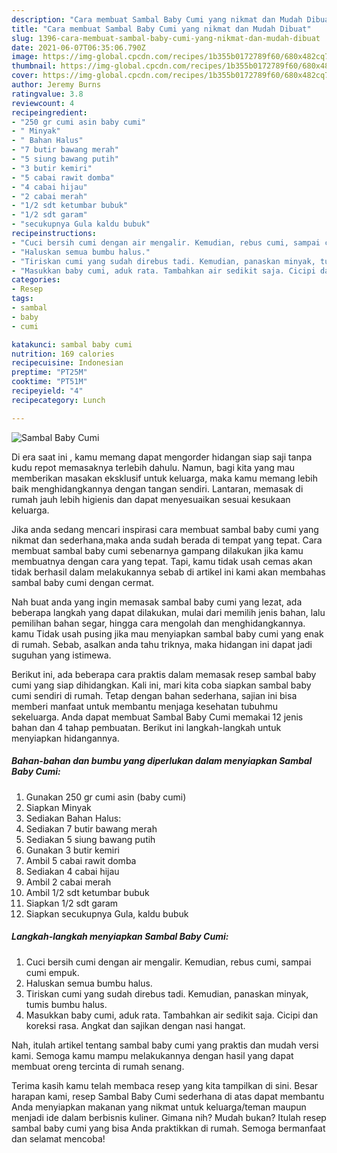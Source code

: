 ```yaml
---
description: "Cara membuat Sambal Baby Cumi yang nikmat dan Mudah Dibuat"
title: "Cara membuat Sambal Baby Cumi yang nikmat dan Mudah Dibuat"
slug: 1396-cara-membuat-sambal-baby-cumi-yang-nikmat-dan-mudah-dibuat
date: 2021-06-07T06:35:06.790Z
image: https://img-global.cpcdn.com/recipes/1b355b0172789f60/680x482cq70/sambal-baby-cumi-foto-resep-utama.jpg
thumbnail: https://img-global.cpcdn.com/recipes/1b355b0172789f60/680x482cq70/sambal-baby-cumi-foto-resep-utama.jpg
cover: https://img-global.cpcdn.com/recipes/1b355b0172789f60/680x482cq70/sambal-baby-cumi-foto-resep-utama.jpg
author: Jeremy Burns
ratingvalue: 3.8
reviewcount: 4
recipeingredient:
- "250 gr cumi asin baby cumi"
- " Minyak"
- " Bahan Halus"
- "7 butir bawang merah"
- "5 siung bawang putih"
- "3 butir kemiri"
- "5 cabai rawit domba"
- "4 cabai hijau"
- "2 cabai merah"
- "1/2 sdt ketumbar bubuk"
- "1/2 sdt garam"
- "secukupnya Gula kaldu bubuk"
recipeinstructions:
- "Cuci bersih cumi dengan air mengalir. Kemudian, rebus cumi, sampai cumi empuk."
- "Haluskan semua bumbu halus."
- "Tiriskan cumi yang sudah direbus tadi. Kemudian, panaskan minyak, tumis bumbu halus."
- "Masukkan baby cumi, aduk rata. Tambahkan air sedikit saja. Cicipi dan koreksi rasa. Angkat dan sajikan dengan nasi hangat."
categories:
- Resep
tags:
- sambal
- baby
- cumi

katakunci: sambal baby cumi 
nutrition: 169 calories
recipecuisine: Indonesian
preptime: "PT25M"
cooktime: "PT51M"
recipeyield: "4"
recipecategory: Lunch

---
```



![Sambal Baby Cumi](https://img-global.cpcdn.com/recipes/1b355b0172789f60/680x482cq70/sambal-baby-cumi-foto-resep-utama.jpg)

Di era  saat ini , kamu memang dapat mengorder hidangan siap saji tanpa kudu repot memasaknya terlebih dahulu. Namun, bagi kita yang mau memberikan masakan eksklusif untuk keluarga, maka kamu memang lebih baik menghidangkannya dengan tangan sendiri. Lantaran, memasak di rumah jauh lebih higienis dan dapat menyesuaikan sesuai kesukaan keluarga.

Jika anda sedang mencari inspirasi cara membuat sambal baby cumi yang nikmat dan sederhana,maka anda sudah berada di tempat yang tepat. Cara membuat sambal baby cumi  sebenarnya gampang dilakukan jika kamu membuatnya dengan cara yang tepat. Tapi, kamu tidak usah cemas akan tidak berhasil dalam melakukannya 
sebab di artikel ini kami akan membahas sambal baby cumi dengan cermat.  



Nah buat anda yang ingin memasak sambal baby cumi yang lezat, ada beberapa langkah yang dapat dilakukan, mulai dari memilih jenis bahan, lalu pemilihan bahan segar, hingga cara mengolah dan menghidangkannya. kamu Tidak usah pusing jika mau menyiapkan sambal baby cumi yang enak di rumah. Sebab, asalkan anda  tahu triknya, maka hidangan ini dapat jadi suguhan yang istimewa.

Berikut ini, ada beberapa cara praktis  dalam memasak resep sambal baby cumi yang siap dihidangkan. Kali ini, mari kita coba siapkan sambal baby cumi sendiri di rumah. Tetap dengan bahan sederhana, sajian ini bisa memberi manfaat untuk membantu menjaga kesehatan tubuhmu sekeluarga. Anda dapat membuat Sambal Baby Cumi memakai 12 jenis bahan dan 4 tahap pembuatan. Berikut ini langkah-langkah untuk menyiapkan hidangannya.

<!--inarticleads1-->

##### Bahan-bahan dan bumbu yang diperlukan dalam menyiapkan Sambal Baby Cumi:

1. Gunakan 250 gr cumi asin (baby cumi)
1. Siapkan  Minyak
1. Sediakan  Bahan Halus:
1. Sediakan 7 butir bawang merah
1. Sediakan 5 siung bawang putih
1. Gunakan 3 butir kemiri
1. Ambil 5 cabai rawit domba
1. Sediakan 4 cabai hijau
1. Ambil 2 cabai merah
1. Ambil 1/2 sdt ketumbar bubuk
1. Siapkan 1/2 sdt garam
1. Siapkan secukupnya Gula, kaldu bubuk




<!--inarticleads2-->

##### Langkah-langkah menyiapkan Sambal Baby Cumi:

1. Cuci bersih cumi dengan air mengalir. Kemudian, rebus cumi, sampai cumi empuk.
1. Haluskan semua bumbu halus.
1. Tiriskan cumi yang sudah direbus tadi. Kemudian, panaskan minyak, tumis bumbu halus.
1. Masukkan baby cumi, aduk rata. Tambahkan air sedikit saja. Cicipi dan koreksi rasa. Angkat dan sajikan dengan nasi hangat.




Nah, itulah artikel tentang  sambal baby cumi  yang praktis dan mudah versi kami. Semoga kamu mampu melakukannya dengan hasil yang dapat membuat oreng tercinta di rumah senang. 

Terima kasih kamu telah membaca resep yang kita tampilkan di sini. Besar harapan kami, resep  Sambal Baby Cumi sederhana di atas dapat membantu Anda menyiapkan makanan yang nikmat untuk keluarga/teman maupun menjadi ide dalam berbisnis kuliner. Gimana nih? Mudah bukan? Itulah resep sambal baby cumi yang bisa Anda praktikkan di rumah. Semoga bermanfaat dan selamat mencoba!


